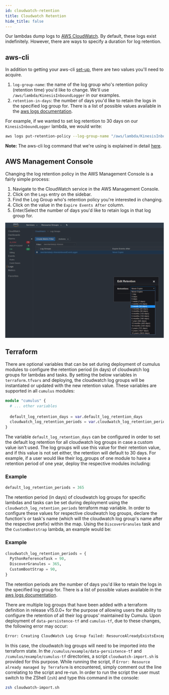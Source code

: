```yaml
---
id: cloudwatch-retention
title: Cloudwatch Retention
hide_title: false
---
```


Our lambdas dump logs to [AWS CloudWatch](https://aws.amazon.com/cloudwatch/). By default, these logs exist indefinitely. However, there are ways to specify a duration for log retention.

## aws-cli

In addition to getting your aws-cli [set-up](https://docs.aws.amazon.com/cli/latest/userguide/cli-chap-getting-started.html), there are two values you'll need to acquire.

1. `log-group-name`: the name of the log group who's retention policy (retention time) you'd like to change. We'll use `/aws/lambda/KinesisInboundLogger` in our examples.
2. `retention-in-days`: the number of days you'd like to retain the logs in the specified log group for. There is a list of possible values available in the [aws logs documentation](https://docs.aws.amazon.com/cli/latest/reference/logs/put-retention-policy.html).

For example, if we wanted to set log retention to 30 days on our `KinesisInboundLogger` lambda, we would write:

```bash
aws logs put-retention-policy --log-group-name "/aws/lambda/KinesisInboundLogger" --retention-in-days 30
```

**Note:** The aws-cli log command that we're using is explained in detail [here](https://docs.aws.amazon.com/cli/latest/reference/logs/put-retention-policy.html).

## AWS Management Console

Changing the log retention policy in the AWS Management Console is a fairly simple process:

1. Navigate to the CloudWatch service in the AWS Management Console.
2. Click on the `Logs` entry on the sidebar.
3. Find the Log Group who's retention policy you're interested in changing.
4. Click on the value in the `Expire Events After` column.
5. Enter/Select the number of days you'd like to retain logs in that log group for.

![Screenshot of AWS console showing how to configure the retention period for Cloudwatch logs](../assets/cloudwatch-retention.png)

## Terraform

There are optional variables that can be set during deployment of cumulus modules to configure
the retention period (in days) of cloudwatch log groups for lambdas and tasks. By setting the below
variables in `terraform.tfvars` and deploying, the cloudwatch log groups will be instantiated or updated
with the new retention value. These variables are supported in all `cumulus` modules:

```tf
module "cumulus" {
  # ... other variables

  default_log_retention_days = var.default_log_retention_days
  cloudwatch_log_retention_periods = var.cloudwatch_log_retention_periods
}
```

The variable `default_log_retention_days` can be configured in order to set the default log retention for all cloudwatch log groups in case a custom value isn't used. The log groups will use this value for their retention value, and if this value is not set either, the retention will default to 30 days.
For example, if a user would like their log_groups of one module to have a retention period of one year,
deploy the respective modules including:

### Example

```tf
default_log_retention_periods = 365
```

The retention period (in days) of cloudwatch log groups for specific lambdas and tasks can be set
during deployment using the `cloudwatch_log_retention_periods` terraform map variable. In order to
configure these values for respective cloudwatch log groups, declare the function's or task's name
(which will the cloudwatch log group's name after the respective prefix) within the map. Using the `DiscoverGranules` task and the `CustomBootstrap` lambda, an example would be:

### Example

```tf
cloudwatch_log_retention_periods = {
  PythonReferenceTask = 90,
  DiscoverGranules = 365,
  CustomBootStrap = 90,
}
```

The retention periods are the number of days you'd like to retain the logs in the specified log group for. There is a list of possible values available in the [aws logs documentation](https://docs.aws.amazon.com/cli/latest/reference/logs/put-retention-policy.html).

There are multiple log groups that have been added with a terraform definition in release v15.0.0+ for the purpose of allowing users the ability to configure the retention of all their log groups' maintained by Cumulu. Upon deployment of `data-persistence-tf` and `cumulus-tf`, due to these changes, the following error may occur:

```bash
Error: Creating CloudWatch Log Group failed: ResourceAlreadyExistsException: The specified log group already exists:  The CloudWatch Log Group '/aws/lambda/exampleUser-KinesisInboundEventLogger' already exists.
```

In this case, the cloudwatch log groups will need to be imported into the terraform state. In the `/cumulus/example/data-persistence-tf` and `/cumulus/example/cumulus-tf`
directories, a script `cloudwatch-import.sh` is provided for this purpose. While running the script, if `Error: Resource already managed by Terraform` is encountered, simply comment out the line correlating to the script and re-run. In order to run the script the user must switch to the ZShell (`zsh`) and type this command in the console:

```bash
zsh cloudwatch-import.sh
```
